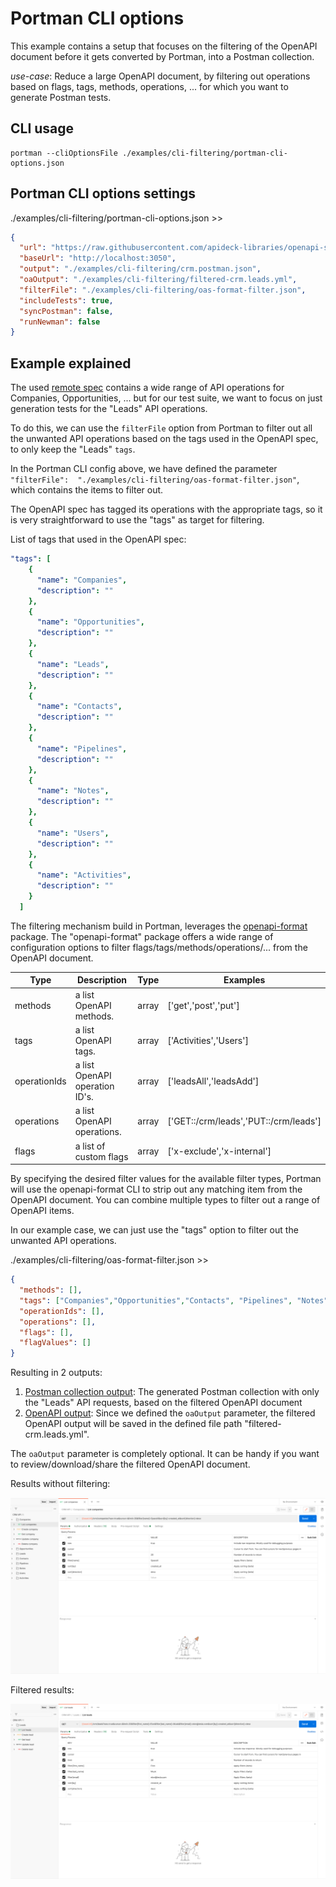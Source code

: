 # Portman CLI options

This example contains a setup that focuses on the filtering of the OpenAPI document before it gets converted by Portman, into a Postman collection.

_use-case_: Reduce a large OpenAPI document, by filtering out operations based on flags, tags, methods, operations, ... for which you want to generate Postman tests.

## CLI usage

```ssh
portman --cliOptionsFile ./examples/cli-filtering/portman-cli-options.json
```

## Portman CLI options settings

./examples/cli-filtering/portman-cli-options.json >>

```json
{
  "url": "https://raw.githubusercontent.com/apideck-libraries/openapi-specs/master/crm.yml",
  "baseUrl": "http://localhost:3050",
  "output": "./examples/cli-filtering/crm.postman.json",
  "oaOutput": "./examples/cli-filtering/filtered-crm.leads.yml",
  "filterFile": "./examples/cli-filtering/oas-format-filter.json",
  "includeTests": true,
  "syncPostman": false,
  "runNewman": false
}
```

## Example explained

The used [remote spec](https://raw.githubusercontent.com/apideck-libraries/openapi-specs/master/crm.yml) contains a wide range of API operations for Companies, Opportunities, ... but for our test suite, we want to focus on just generation tests for the "Leads" API operations.

To do this, we can use the `filterFile` option from Portman to filter out all the unwanted API operations based on the tags used in the OpenAPI spec, to only keep the "Leads" `tags`.

In the Portman CLI config above, we have defined the parameter `"filterFile":  "./examples/cli-filtering/oas-format-filter.json"`, which contains the items to filter out.

The OpenAPI spec has tagged its operations with the appropriate tags, so it is very straightforward to use the "tags" as target for filtering.

List of tags that used in the OpenAPI spec:
```yaml
"tags": [
    {
      "name": "Companies",
      "description": ""
    },
    {
      "name": "Opportunities",
      "description": ""
    },
    {
      "name": "Leads",
      "description": ""
    },
    {
      "name": "Contacts",
      "description": ""
    },
    {
      "name": "Pipelines",
      "description": ""
    },
    {
      "name": "Notes",
      "description": ""
    },
    {
      "name": "Users",
      "description": ""
    },
    {
      "name": "Activities",
      "description": ""
    }
  ]
```

The filtering mechanism build in Portman, leverages the [openapi-format](https://github.com/thim81/openapi-format#openapi-filter-options) package.
The "openapi-format" package offers a wide range of configuration options to filter flags/tags/methods/operations/... from the OpenAPI document.

| Type         | Description                   | Type  | Examples                             |
|--------------|-------------------------------|-------|--------------------------------------|
| methods      | a list OpenAPI methods.       | array | ['get','post','put']                 |
| tags         | a list OpenAPI tags.          | array | ['Activities','Users']               |
| operationIds | a list OpenAPI operation ID's.| array | ['leadsAll','leadsAdd']              |
| operations   | a list OpenAPI operations.    | array | ['GET::/crm/leads','PUT::/crm/leads']|
| flags        | a list of custom flags        | array | ['x-exclude','x-internal']           |

By specifying the desired filter values for the available filter types, Portman will use the openapi-format CLI to strip out any
matching item from the OpenAPI document. You can combine multiple types to filter out a range of OpenAPI items.

In our example case, we can just use the "tags" option to filter out the unwanted API operations.

./examples/cli-filtering/oas-format-filter.json >>

```json
{
  "methods": [],
  "tags": ["Companies","Opportunities","Contacts", "Pipelines", "Notes", "Users", "Activities"],
  "operationIds": [],
  "operations": [],
  "flags": [],
  "flagValues": []
}
```

Resulting in 2 outputs:

1. [Postman collection output](crm.postman.json): The generated Postman collection with only the "Leads" API requests, based on the filtered OpenAPI document
2. [OpenAPI output](filtered-crm.leads.yml): Since we defined the `oaOutput` parameter, the filtered OpenAPI output will be saved in the defined file path "filtered-crm.leads.yml". 
  
The `oaOutput` parameter is completely optional. It can be handy if you want to review/download/share the filtered OpenAPI document.

Results without filtering:

![](./images/postman-unfiltered.png)

Filtered results:

![](./images/postman-filtered.png)

